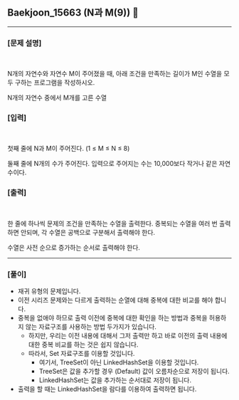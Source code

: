 ## Baekjoon_15663 (N과 M(9)) 🚀
___


### **[문제 설명]**
<br>

N개의 자연수와 자연수 M이 주어졌을 때, 아래 조건을 만족하는 길이가 M인 수열을 모두 구하는 프로그램을 작성하시오.

N개의 자연수 중에서 M개를 고른 수열

### **[입력]**
<br>

첫째 줄에 N과 M이 주어진다. (1 ≤ M ≤ N ≤ 8)

둘째 줄에 N개의 수가 주어진다. 입력으로 주어지는 수는 10,000보다 작거나 같은 자연수이다.

### **[출력]**
<br>

한 줄에 하나씩 문제의 조건을 만족하는 수열을 출력한다. 중복되는 수열을 여러 번 출력하면 안되며, 각 수열은 공백으로 구분해서 출력해야 한다.

수열은 사전 순으로 증가하는 순서로 출력해야 한다.

___


### **[풀이]**

- 재귀 유형의 문제입니다.
- 이전 시리즈 문제와는 다르게 출력하는 순열에 대해 중복에 대한 비교를 해야 합니다.
- 중복을 없애야 하므로 출력 이전에 중복에 대한 확인을 하는 방법과 중복을 허용하지 않는 자료구조를 사용하는 방법 두가지가 있습니다.
  - 하지만, 우리는 이전 내용에 대해서 그저 출력만 하고 바로 이전의 출력 내용에 대한 중복 비교를 하는 것은 쉽지 않습니다.
  - 따라서, Set 자료구조를 이용할 것입니다.
    - 여기서, TreeSet이 아닌 LinkedHashSet을 이용할 것입니다. 
    - TreeSet은 값을 추가할 경우 (Default) 값이 오름차순으로 저장이 됩니다.
    - LinkedHashSet는 값을 추가하는 순서대로 저장이 됩니다.
- 출력을 할 때는 LinkedHashSet을 람다를 이용하여 출력하면 됩니다.
